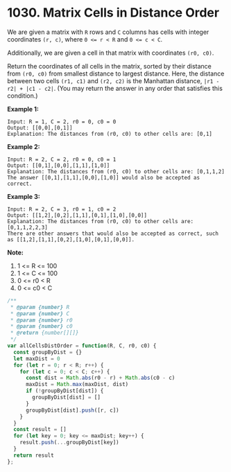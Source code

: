 # 1030. Matrix Cells in Distance Order

We are given a matrix with `R` rows and `C` columns has cells with integer coordinates `(r, c)`, where `0 <= r < R` and `0 <= c < C`.

Additionally, we are given a cell in that matrix with coordinates `(r0, c0)`.

Return the coordinates of all cells in the matrix, sorted by their distance from `(r0, c0)` from smallest distance to largest distance.  Here, the distance between two cells `(r1, c1)` and `(r2, c2)` is the Manhattan distance, `|r1 - r2| + |c1 - c2|`.  (You may return the answer in any order that satisfies this condition.)

 

**Example 1:**
```
Input: R = 1, C = 2, r0 = 0, c0 = 0
Output: [[0,0],[0,1]]
Explanation: The distances from (r0, c0) to other cells are: [0,1]
```
**Example 2:**
```
Input: R = 2, C = 2, r0 = 0, c0 = 1
Output: [[0,1],[0,0],[1,1],[1,0]]
Explanation: The distances from (r0, c0) to other cells are: [0,1,1,2]
The answer [[0,1],[1,1],[0,0],[1,0]] would also be accepted as correct.
```
**Example 3:**
```
Input: R = 2, C = 3, r0 = 1, c0 = 2
Output: [[1,2],[0,2],[1,1],[0,1],[1,0],[0,0]]
Explanation: The distances from (r0, c0) to other cells are: [0,1,1,2,2,3]
There are other answers that would also be accepted as correct, such as [[1,2],[1,1],[0,2],[1,0],[0,1],[0,0]].
```

**Note:**

1. 1 <= R <= 100
2. 1 <= C <= 100
3. 0 <= r0 < R
4. 0 <= c0 < C

```javascript
/**
 * @param {number} R
 * @param {number} C
 * @param {number} r0
 * @param {number} c0
 * @return {number[][]}
 */
var allCellsDistOrder = function(R, C, r0, c0) {
  const groupByDist = {}
  let maxDist = 0
  for (let r = 0; r < R; r++) {
    for (let c = 0; c < C; c++) {
      const dist = Math.abs(r0 - r) + Math.abs(c0 - c)
      maxDist = Math.max(maxDist, dist)
      if (!groupByDist[dist]) {
        groupByDist[dist] = []
      }
      groupByDist[dist].push([r, c])
    }
  }
  const result = []
  for (let key = 0; key <= maxDist; key++) {
    result.push(...groupByDist[key])
  }
  return result
};
```
